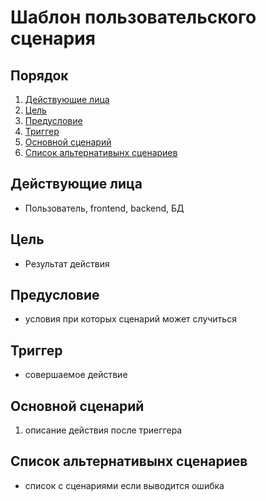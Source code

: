 # Шаблон пользовательского сценария

## Порядок
1. [Действующие лица](#действующие-лица)
2. [Цель](#цель)
3. [Предусловие](#предусловие)
4. [Триггер](#триггер)
5. [Основной сценарий](#основной-сценарий)
6. [Список альтернативынх сценариев](#список-альтернативных-сценари)

## Действующие лица
- Пользователь, frontend, backend, БД

## Цель
- Результат действия

## Предусловие
- условия при которых сценарий может случиться

## Триггер
- совершаемое действие

## Основной сценарий
1. описание действия после триеггера

## Список альтернативынх сценариев
- список с сценариями если выводится ошибка